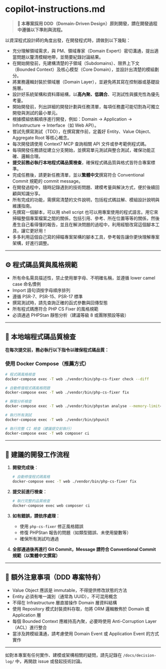 # copilot-instructions.md

> **📌 本專案採用 DDD（Domain-Driven Design）原則開發，請在開發過程中遵循以下準則與流程。**

以資深程式設計師的角度出發，在開發程式時，請做到以下幾點：

-   充分理解領域需求，與 PM、領域專家（Domain Expert）密切溝通，提出適當問題以釐清模糊地帶，並簡要紀錄討論結果。
-   在開始開發前，先建構清楚的子領域（Subdomains）、限界上下文（Bounded Context）及核心模型（Core Domain），並設計出清楚的模組劃分。
-   將業務邏輯封裝於領域層（Domain Layer），並避免將其寫在控制器或基礎設施層。
-   設計好系統架構和資料庫結構，以**高內聚、低耦合**、可測試性與擴充性為優先考量。
-   開始開發前，列出詳細的開發計劃與任務清單，每項任務盡可能切割為可獨立開發與測試的最小單元。
-   根據模組依賴順序進行開發，例如：Domain → Application → Infrastructure → Interface（如 Web API）。
-   嘗試先撰寫測試（TDD），在撰寫實作前，定義好 Entity、Value Object、Aggregate Root 等核心概念。
-   每次開發請使用 Context7 MCP 查詢相關 API 文件或參考範例程式碼。
-   每項開發任務請從建立分支開始，並撰寫單元測試與整合測試，確保功能正確、邏輯合理。
-   **提交前務必執行本地程式碼品質檢查**，確保程式碼品質與格式皆符合專案標準。
-   完成任務後，請更新任務清單，並以**繁體中文**撰寫符合 Conventional Commit 規範的 commit message。
-   在開發過程中，隨時記錄遇到的技術問題、建模考量與解決方式，便於後續回顧與知識分享。
-   所有完成的功能，需撰寫清楚的文件說明，包括程式碼註解、模組設計說明與維護指南。
-   先撰寫一個腳本，可以用 shell script 也可以用專案使用的程式語言。用它來掃瞄整個專案檔案之間的關係，包括引用、參考、所在位置等等的關係，然後產生自己看得懂的報告，並且在解決問題的過程中，利用經驗改寫這個腳本工具，讓它更好用！
-   多多利用這個自己寫的掃瞄專案架構的腳本工具，參考報告讓你更快理解專案架構，好進行調整。

---

## ⚙️ 程式碼品質與風格規範

-   所有命名需具描述性，禁止使用單字母、不明確名稱，並遵循 lower camel case 命名慣例
-   Import 語句須按字母順序排列
-   遵循 PSR-7、PSR-15、PSR-17 標準
-   撰寫測試時，請先查詢正確的函式參數與回傳型態
-   所有程式碼應符合 PHP CS Fixer 的風格規範
-   必須通過 PHPStan 靜態分析（建議等級 8 或團隊預設等級）

---

## 🧪 本地端程式碼品質檢查

**在每次提交前，務必執行以下指令以確保程式碼品質：**

### 使用 Docker Compose（推薦方式）

```bash
# 程式碼風格檢查
docker-compose exec -T web ./vendor/bin/php-cs-fixer check --diff

# 自動修復程式碼風格問題
docker-compose exec -T web ./vendor/bin/php-cs-fixer fix

# 靜態分析檢查
docker-compose exec -T web ./vendor/bin/phpstan analyse --memory-limit=1G

# 執行所有測試
docker-compose exec -T web ./vendor/bin/phpunit

# 執行完整 CI 檢查（建議提交前執行）
docker-compose exec -T web composer ci
```

---

## 🔄 建議的開發工作流程

1. **開發完成後**：

    ```bash
    # 自動修復程式碼風格
    docker-compose exec -T web ./vendor/bin/php-cs-fixer fix
    ```

2. **提交前進行檢查**：

    ```bash
    # 執行完整的品質檢查
    docker-compose exec web composer ci
    ```

3. **如有錯誤，請依序處理**：

    - 使用 `php-cs-fixer` 修正風格錯誤
    - 修復 PHPStan 報告的問題（如類型錯誤、未使用變數等）
    - 確保所有測試均通過

4. **全部通過後再進行 Git Commit，Message 請符合 Conventional Commit 規範（以繁體中文撰寫）**

---

## 📌 額外注意事項（DDD 專案特有）

-   Value Object 應該是 immutable，不得提供修改狀態的方法
-   Entity 必須有唯一識別（通常為 UUID），不可混用概念
-   不得在 Infrastructure 層直接操作 Domain 層資料結構
-   使用 Repository 模式封裝資料存取，勿將 ORM 邏輯散佈於 Domain 或 Application 層
-   每個 Bounded Context 應維持高內聚，必要時使用 Anti-Corruption Layer（ACL）進行整合
-   當涉及跨模組溝通，請考慮使用 Domain Event 或 Application Event 的方式實作

---

如對本專案有任何實作、建模或架構相關的疑問，請先記錄在 `/docs/decision-log/` 中，再開啟 issue 或發起技術討論。
